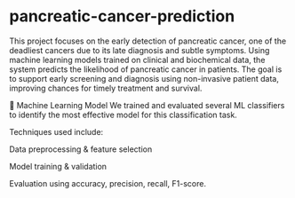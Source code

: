 # pancreatic-cancer-prediction

This project focuses on the early detection of pancreatic cancer, one of the deadliest cancers due to its late diagnosis and subtle symptoms. Using machine learning models trained on clinical and biochemical data, the system predicts the likelihood of pancreatic cancer in patients. The goal is to support early screening and diagnosis using non-invasive patient data, improving chances for timely treatment and survival.

🤖 Machine Learning Model
We trained and evaluated several ML classifiers to identify the most effective model for this classification task.

Techniques used include:

Data preprocessing & feature selection

Model training & validation

Evaluation using accuracy, precision, recall, F1-score.

